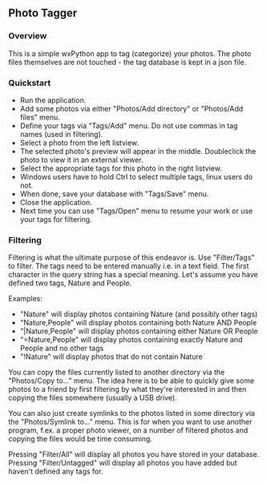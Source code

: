 ## Photo Tagger

### Overview

This is a simple wxPython app to tag (categorize) your photos. The photo files
themselves are not touched - the tag database is kept in a json file.

### Quickstart

- Run the application.
- Add some photos via either "Photos/Add directory" or "Photos/Add files" menu.
- Define your tags via "Tags/Add" menu. Do not use commas in tag names (used in filtering).
- Select a photo from the left listview.
- The selected photo's preview will appear in the middle. Doubleclick the photo to view it in an external viewer.
- Select the appropriate tags for this photo in the right listview.
- Windows users have to hold Ctrl to select multiple tags, linux users do not.
- When done, save your database with "Tags/Save" menu.
- Close the application.
- Next time you can use "Tags/Open" menu to resume your work or use your tags for filtering.

### Filtering

Filtering is what the ultimate purpose of this endeavor is. Use "Filter/Tags" to filter.
The tags need to be entered manually i.e. in a text field. The first character in the
query string has a special meaning. Let's assume you have defined two tags, Nature and People.

Examples:
- "Nature" will display photos containing Nature (and possibly other tags)
- "Nature,People" will display photos containing both Nature AND People
- "|Nature,People" will display photos containing either Nature OR People
- "=Nature,People" will display photos containing exactly Nature and People and no other tags
- "!Nature" will display photos that do not contain Nature

You can copy the files currently listed to another directory via the "Photos/Copy to..." menu.
The idea here is to be able to quickly give some photos to a friend by first filtering by what
they're interested in and then copying the files somewhere (usually a USB drive).

You can also just create symlinks to the photos listed in some directory via the "Photos/Symlink to..." menu.
This is for when you want to use another program, f.ex. a proper photo viewer, on a number of filtered photos
and copying the files would be time consuming.

Pressing "Filter/All" will display all photos you have stored in your database.
Pressing "Filter/Untagged" will display all photos you have added but haven't defined any tags for.
